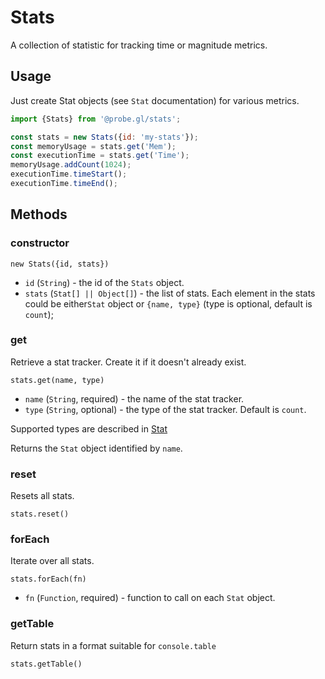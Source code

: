 # Stats

A collection of statistic for tracking time or magnitude metrics.

## Usage

Just create Stat objects (see `Stat` documentation) for various metrics.

```js
import {Stats} from '@probe.gl/stats';

const stats = new Stats({id: 'my-stats'});
const memoryUsage = stats.get('Mem');
const executionTime = stats.get('Time');
memoryUsage.addCount(1024);
executionTime.timeStart();
executionTime.timeEnd();
```

## Methods

### constructor

`new Stats({id, stats})`

* `id` (`String`) - the id of the `Stats` object.
* `stats` (`Stat[] || Object[]`) - the list of stats. Each element in the stats could be either`Stat` object or `{name, type}` (type is optional, default is `count`);


### get

Retrieve a stat tracker. Create it if it doesn't already exist.

`stats.get(name, type)`

* `name` (`String`, required) - the name of the stat tracker.
* `type` (`String`, optional) - the type of the stat tracker. Default is `count`.

Supported types are described in [Stat](/docs/api-reference/log/stat.md)

Returns the `Stat` object identified by `name`.


### reset

Resets all stats.

`stats.reset()`


### forEach

Iterate over all stats.

`stats.forEach(fn)`

* `fn` (`Function`, required) - function to call on each `Stat` object.

### getTable

Return stats in a format suitable for `console.table`

`stats.getTable()`
